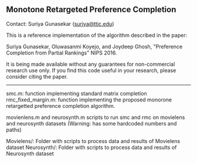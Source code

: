 Monotone Retargeted Preference Completion
-----------------------------------------

Contact: Suriya Gunasekar (suriya@ttic.edu)

This is a reference implementation of the algorithm described in the paper:

Suriya Gunasekar, Oluwasanmi Koyejo, and Joydeep Ghosh, "Preference Completion from Partial Rankings" NIPS 2016.

It is being made available without any guarantees for non-commercial research use only. If you find this code useful in your research, please consider citing the paper.

------------------------------------------

smc.m: function implementing standard matrix completion
rmc_fixed_margin.m: function implementing the proposed monorone retargetted preference completion algorithm. 

movienlens.m and neurosynth.m scripts to run smc and rmc on movielens and neurosynth datasets (Warning: has some hardcoded numbers and paths)

Movielens/:  Folder with scripts to process data and results of Movielens dataset
Neurosynth/: Folder with scripts to process data and results of Neurosynth dataset



